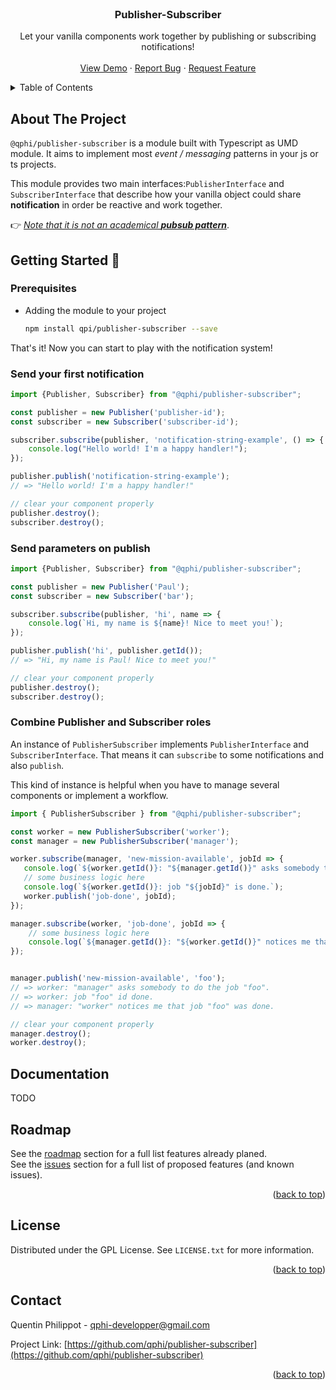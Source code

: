 <br />
<div align="center">
<h3 align="center">Publisher-Subscriber</h3>

  <p align="center">
      Let your vanilla components work together by publishing or subscribing notifications!
    <br />
    <br />
    <a href="https://github.com/othneildrew/Best-README-Template">View Demo</a>
    ·
    <a href="https://github.com/qphi/publisher-subscriber/issues">Report Bug</a>
    ·
    <a href="https://github.com/qphi/publisher-subscriber/issues">Request Feature</a>
  </p>
</div>



<!-- TABLE OF CONTENTS -->
<details>
  <summary>Table of Contents</summary>
  <ol>
    <li>
      <a href="#about-the-project">About The Project</a>
    </li>
    <li>
      <a href="#getting-started">Getting Started</a>
      <ul>
        <li><a href="#prerequisites">Prerequisites</a></li>
        <li><a href="#send-your-first-notification">Send your first notification</a></li>
        <li><a href="#send-parameters-on-publish">Send parameters on publish</a></li>
        <li><a href="#combine-publisher-and-subscriber-roles">Combine Publisher and Subscriber roles</a></li>
      </ul>
    </li>
    <li><a href="#documentation">Documentation</a></li>
    <li><a href="#license">License</a></li>
    <li><a href="#contact">Contact</a></li>
  </ol>
</details>



<!-- ABOUT THE PROJECT -->
## About The Project

```@qphi/publisher-subscriber``` is a module built with Typescript as UMD module. It aims to implement most *event / messaging* patterns in your js or ts projects.

This module provides two main interfaces:``PublisherInterface`` and ``SubscriberInterface`` that describe how your vanilla object could share **notification** in order be reactive and work together.

👉 <i><u>Note that it is not an academical **pubsub pattern**</u></i>.


<!-- GETTING STARTED -->
## Getting Started 🚀

### Prerequisites

* Adding the module to your project 
  ```sh
  npm install qpi/publisher-subscriber --save
  ```

That's it! Now you can start to play with the notification system!

### Send your first notification

```js
import {Publisher, Subscriber} from "@qphi/publisher-subscriber";

const publisher = new Publisher('publisher-id');
const subscriber = new Subscriber('subscriber-id');

subscriber.subscribe(publisher, 'notification-string-example', () => {
    console.log("Hello world! I'm a happy handler!");
});

publisher.publish('notification-string-example');
// => "Hello world! I'm a happy handler!"

// clear your component properly
publisher.destroy();
subscriber.destroy();
```


### Send parameters on publish 

```js
import {Publisher, Subscriber} from "@qphi/publisher-subscriber";

const publisher = new Publisher('Paul');
const subscriber = new Subscriber('bar');

subscriber.subscribe(publisher, 'hi', name => {
    console.log(`Hi, my name is ${name}! Nice to meet you!`);
});

publisher.publish('hi', publisher.getId());
// => "Hi, my name is Paul! Nice to meet you!"

// clear your component properly
publisher.destroy();
subscriber.destroy();
```

### Combine Publisher and Subscriber roles 

An instance of ``PublisherSubscriber`` implements ``PublisherInterface`` and ``SubscriberInterface``. That means it can ``subscribe`` to some notifications and also ``publish``.

This kind of instance is helpful when you have to manage several components or implement a workflow.
```js
import { PublisherSubscriber } from "@qphi/publisher-subscriber";

const worker = new PublisherSubscriber('worker');
const manager = new PublisherSubscriber('manager');

worker.subscribe(manager, 'new-mission-available', jobId => {
   console.log(`${worker.getId()}: "${manager.getId()}" asks somebody to do the job "${jobId}".`);
   // some business logic here
   console.log(`${worker.getId()}: job "${jobId}" is done.`);
   worker.publish('job-done', jobId); 
});

manager.subscribe(worker, 'job-done', jobId => {
    // some business logic here
    console.log(`${manager.getId()}: "${worker.getId()}" notices me that job "${jobId}" was done.`);
});


manager.publish('new-mission-available', 'foo');
// => worker: "manager" asks somebody to do the job "foo".
// => worker: job "foo" id done.
// => manager: "worker" notices me that job "foo" was done.

// clear your component properly
manager.destroy();
worker.destroy();
```
<!-- DOCUMENTAION -->
## Documentation

TODO 

<!-- ROADMAP -->
## Roadmap


See the [roadmap](https://github.com/qphi/publisher-subscriber/projects) section for a full list features already planed.<br>
See the [issues](https://github.com/qphi/publisher-subscriber/issues) section for a full list of proposed features (and known issues).

<p align="right">(<a href="#top">back to top</a>)</p>



<!-- LICENSE -->
## License

Distributed under the GPL License. See `LICENSE.txt` for more information.

<p align="right">(<a href="#top">back to top</a>)</p>

<!-- CONTACT -->
## Contact

Quentin Philippot - qphi-developper@gmail.com

Project Link: [https://github.com/qphi/publisher-subscriber](https://github.com/qphi/publisher-subscriber)

<p align="right">(<a href="#top">back to top</a>)</p>